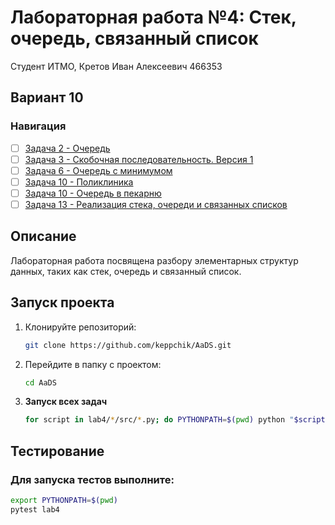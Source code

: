 # Лабораторная работа №4: Стек, очередь, связанный список

Студент ИТМО, Кретов Иван Алексеевич 466353
## Вариант 10
### Навигация

- [ ] [Задача 2 - Очередь](task2)
- [ ] [Задача 3 - Скобочная последовательность. Версия 1](task3)
- [ ] [Задача 6 - Очередь с минимумом](task6)
- [ ] [Задача 10 - Поликлиника](task9)
- [ ] [Задача 10 - Очередь в пекарню](task10)
- [ ] [Задача 13 - Реализация стека, очереди и связанных списков](task13)

## Описание
Лабораторная работа посвящена разбору элементарных структур данных, таких как стек, очередь и связанный список.

## Запуск проекта
1. Клонируйте репозиторий:
   ```bash
   git clone https://github.com/keppchik/AaDS.git
   ```
2. Перейдите в папку с проектом:
   ```bash
   cd AaDS
   ```
3. **Запуск всех задач**

   ```bash
   for script in lab4/*/src/*.py; do PYTHONPATH=$(pwd) python "$script"; done
   ```

## Тестирование
### Для запуска тестов выполните:
   ```bash
   export PYTHONPATH=$(pwd)
   pytest lab4
   ```
